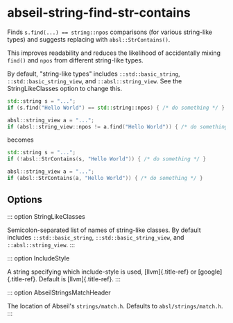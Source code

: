 # abseil-string-find-str-contains

Finds `s.find(...) == string::npos` comparisons (for various string-like
types) and suggests replacing with `absl::StrContains()`.

This improves readability and reduces the likelihood of accidentally
mixing `find()` and `npos` from different string-like types.

By default, \"string-like types\" includes `::std::basic_string`,
`::std::basic_string_view`, and `::absl::string_view`. See the
StringLikeClasses option to change this.

```c++
std::string s = "...";
if (s.find("Hello World") == std::string::npos) { /* do something */ }

absl::string_view a = "...";
if (absl::string_view::npos != a.find("Hello World")) { /* do something */ }
```

becomes

```c++
std::string s = "...";
if (!absl::StrContains(s, "Hello World")) { /* do something */ }

absl::string_view a = "...";
if (absl::StrContains(a, "Hello World")) { /* do something */ }
```

## Options

::: option
StringLikeClasses

Semicolon-separated list of names of string-like classes. By default
includes `::std::basic_string`, `::std::basic_string_view`, and
`::absl::string_view`.
:::

::: option
IncludeStyle

A string specifying which include-style is used, [llvm]{.title-ref} or
[google]{.title-ref}. Default is [llvm]{.title-ref}.
:::

::: option
AbseilStringsMatchHeader

The location of Abseil\'s `strings/match.h`. Defaults to
`absl/strings/match.h`.
:::
